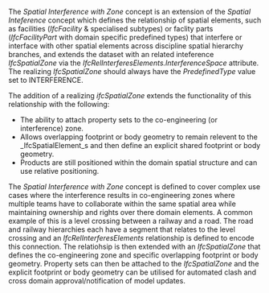 
The _Spatial Interference with Zone_ concept is an extension of the _Spatial Inteference_ concept which defines the relationship of spatial elements, such as facilities (_IfcFacility_ & specialised subtypes) or faclity parts (_IfcFacilityPart_ with domain specific predefined types) that interfere or interface with other spatial elements across discipline spatial hierarchy branches, and extends the dataset with an related inteference _IfcSpatialZone_ via the _IfcRelInterferesElements.InterferenceSpace_ attribute. The realizing _IfcSpatialZone_ should always have the _PredefinedType_ value set to INTERFERENCE.

The addition of a realizing _ifcSpatialZone_ extends the functionality of this relationship with the following:
- The ability to attach property sets to the co-engineering (or interference) zone.
- Allows overlapping footprint or body geometry to remain relevent to the _IfcSpatialElement_s and then define an explicit shared  footprint or body geometry.
- Products are still positioned within the domain spatial structure and can use relative positioning.

The _Spatial Interference with Zone_ concept is defined to cover complex use cases where the interference results in co-engineering zones where multiple teams have to collaborate within the same spatial area while maintaining ownership and rights over there domain elements. A common example of this is a level crossing between a railway and a road. The road and railway hierarchies each have a segment that relates to the level crossing and an _IfcRelInterferesElements_ relationship is defined to encode this connection. The relatiohsip is then extended with an _IfcSpatialZone_ that defines the co-engineering zone and specific overlapping footprint or body geometry. Property sets can then be attached to the _IfcSpatialZone_ and the explicit footprint or body geometry can be utilised for automated clash and cross domain approval/notification of model updates.
